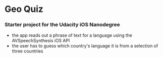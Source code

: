 # Geo Quiz

### Starter project for the Udacity iOS Nanodegree

* the app reads out a phrase of text for a language using the AVSpeechSynthesis iOS API
* the user has to guess which country's language it is from a selection of three countries
